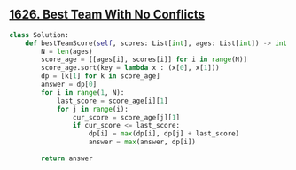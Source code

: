 ## [1626. Best Team With No Conflicts](https://leetcode.com/problems/best-team-with-no-conflicts/)

```python
class Solution:    
    def bestTeamScore(self, scores: List[int], ages: List[int]) -> int:
        N = len(ages)
        score_age = [[ages[i], scores[i]] for i in range(N)]
        score_age.sort(key = lambda x : (x[0], x[1]))
        dp = [k[1] for k in score_age]
        answer = dp[0]
        for i in range(1, N):
            last_score = score_age[i][1]
            for j in range(i):
                cur_score = score_age[j][1]
                if cur_score <= last_score:
                    dp[i] = max(dp[i], dp[j] + last_score)
                    answer = max(answer, dp[i])
    
        return answer
```

